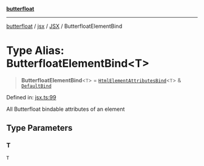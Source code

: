 [**butterfloat**](../../../../../../index.md)

***

[butterfloat](../../../../../../index.md) / [jsx](../../../index.md) / [JSX](../index.md) / ButterfloatElementBind

# Type Alias: ButterfloatElementBind\<T\>

> **ButterfloatElementBind**\<`T`\> = [`HtmlElementAttributesBind`](HtmlElementAttributesBind.md)\<`T`\> & [`DefaultBind`](../../../../../../type-aliases/DefaultBind.md)

Defined in: [jsx.ts:99](https://github.com/WorldMaker/butterfloat/blob/df545ef96728808e6ed86d129bea41fdc458751b/jsx.ts#L99)

All Butterfloat bindable attributes of an element

## Type Parameters

### T

`T`
